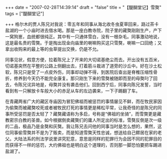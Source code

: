 +++
date = "2007-02-28T14:39:14"
draft = "false"
title = "【醍醐堂记】雪獒"
tags = ["醍醐堂记"]

+++
格尔木的贾人陈兄对我说：零五年和同事从海北收冬虫夏草回来，路过茶卡盐湖的一个小庙时进去借水喝。那是一座白教寺院，院子里的藏獒刚刚生产，产下一窝狗崽，血统都很纯正。其中有一只通体雪白，没有一根杂毛。同事激动地说，这是最名贵的雪獒。于是掏出现金向庙里的喇嘛购买这只雪獒，喇嘛一口回绝；又拿出收购来的最上等的虫草提出交换，仍是不允。

同事见状，假意方便，拉着陈兄上了开来的大切诺基绝尘而去。开出没有五百米，切诺基突然在平整的公路上侧翻出去，打着筋斗栽进了道旁的沙丘中。好在沙土松软，陈兄只是受了一点皮外伤，同事却动弹不得，到医院后查出是脊椎压缩性骨折，修养到今天仍不能完全康复。那只刚生下来的雪獒被随即而至的母獒叼了回去，令陈兄诧异地是，母獒并没有袭击他们。回到西宁后，同事向陈兄发誓，当时看到有一只解放卡车般大小的赤足从车的左边袭来，一下子踢翻了车。
  
在青藏两省广大的藏区寺庙因为冒犯佛祖而被惩罚的事情屡见不鲜，而在牧民家因为偷獒而被藏獒咬死或者被牧民打死的事情更是稀松平常，让我奇怪的是陈兄的同事所受惩罚是否太轻了？藏獒藏语称为多启，号称是“佛祖的坐骑”，而雪獒更是藏教密宗白教的圣兽。如今根据倒卖藏獒们的庸人所定出的标准，雪獒反倒是次一级的二品，极品乃是金獒和灰獒。我让陈兄去问他的同事当时是怎么想的，果然，这位同事偷雪獒并不是为了贩卖，而是知道雪獒天性忠诚，想送给自己鳏居在家的老父。大陆法系的刑法学说里讲究犯意，意思是同样的犯罪行为会因不同的犯罪目的而获得不一样的惩罚，大约佛祖也是明白这个道理的，否则那一脚恐怕要把车踢进盐湖了。